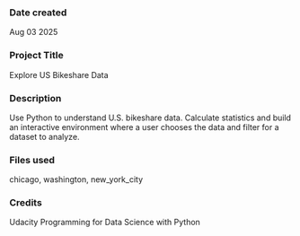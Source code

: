 ### Date created
Aug 03 2025
### Project Title
Explore US Bikeshare Data

### Description
Use Python to understand U.S. bikeshare data. Calculate statistics and build an interactive environment where a user chooses the data and filter for a dataset to analyze.
### Files used
chicago, washington, new_york_city
### Credits
Udacity Programming for Data Science with Python 
